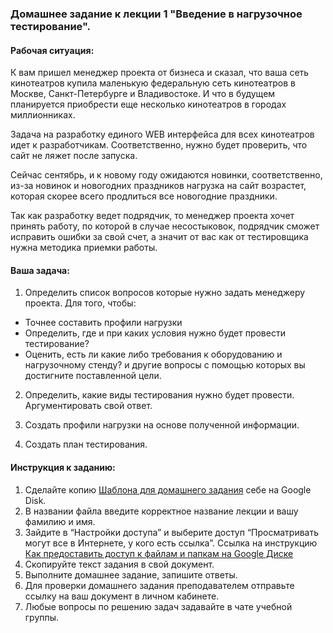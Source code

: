 ### Домашнее задание к лекции 1 "Введение в нагрузочное тестирование".
#### Рабочая ситуация:
К вам пришел менеджер проекта от бизнеса и сказал, что ваша сеть кинотеатров купила маленькую федеральную сеть кинотеатров в Москве, Санкт-Петербурге и Владивостоке. И что в будущем планируется приобрести еще несколько кинотеатров в городах миллионниках. 

Задача на разработку единого WEB интерфейса для всех кинотеатров идет к разработчикам. Соответственно, нужно будет проверить, что сайт не ляжет после запуска.

Сейчас сентябрь, и к новому году ожидаются новинки, соответственно, из-за новинок и новогодних праздников нагрузка на сайт возрастет, которая скорее всего продлиться все новогодние праздники. 

Так как разработку ведет подрядчик, то менеджер проекта хочет принять работу, по которой в случае несостыковок, подрядчик сможет исправить ошибки за свой счет, а значит от вас как от тестировщика нужна методика приемки работы.


#### Ваша задача:

1) Определить список вопросов которые нужно задать менеджеру проекта.
Для того, чтобы:
* Точнее составить профили нагрузки
* Определить, где и при каких условия нужно будет провести тестирование?
* Оценить, есть ли какие либо требования к оборудованию и нагрузочному стенду?
и другие вопросы с помощью которых вы достигните поставленной цели.

2. Определить, какие виды тестирования нужно будет провести. Аргументировать свой ответ.

3. Создать профили нагрузки на основе полученной информации.

4. Создать план тестирования.

#### Инструкция к заданию:

1. Сделайте копию [Шаблона для домашнего задания](https://docs.google.com/document/d/1Xn8tNcsbaKHoGyoHj3mf3TAfZBE6IxIRhwsbjgB2fE8/edit?usp=sharing) себе на Google Disk.
2. В названии файла введите корректное название лекции и вашу фамилию и имя.
3. Зайдите в “Настройки доступа” и выберите доступ “Просматривать могут все в Интернете, у кого есть ссылка”. Ссылка на инструкцию [Как предоставить доступ к файлам и папкам на Google Диске](https://support.google.com/docs/answer/2494822?hl=ru&co=GENIE.Platform%3DDesktop)
4. Скопируйте текст задания в свой документ.
5. Выполните домашнее задание, запишите ответы.
6. Для проверки домашнего задания преподавателем отправьте ссылку на ваш документ в личном кабинете.
7. Любые вопросы по решению задач задавайте в чате учебной группы.
